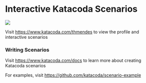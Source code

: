 # Interactive Katacoda Scenarios

[![](http://shields.katacoda.com/katacoda/thmendes/count.svg)](https://www.katacoda.com/thmendes "Get your profile on Katacoda.com")

Visit https://www.katacoda.com/thmendes to view the profile and interactive scenarios

### Writing Scenarios
Visit https://www.katacoda.com/docs to learn more about creating Katacoda scenarios

For examples, visit https://github.com/katacoda/scenario-example
